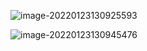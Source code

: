![image-20220123130925593](C:\Users\86199\AppData\Roaming\Typora\typora-user-images\image-20220123130925593.png)

![image-20220123130945476](C:\Users\86199\AppData\Roaming\Typora\typora-user-images\image-20220123130945476.png)

